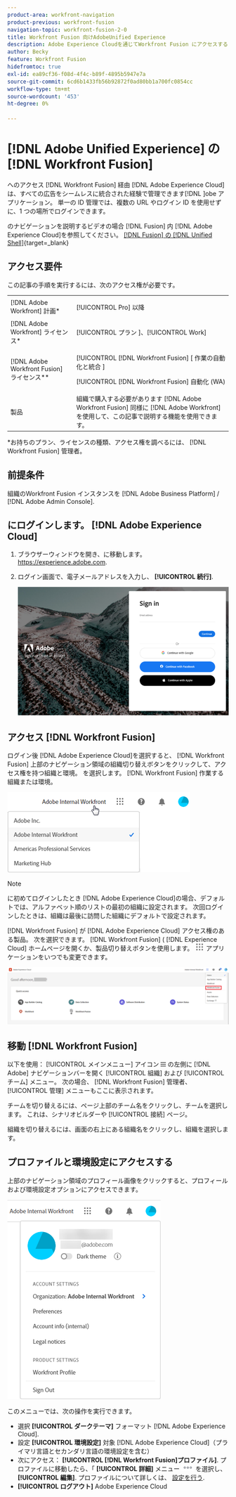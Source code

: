 ```yaml
---
product-area: workfront-navigation
product-previous: workfront-fusion
navigation-topic: workfront-fusion-2-0
title: Workfront Fusion 向けAdobeUnified Experience
description: Adobe Experience Cloudを通じてWorkfront Fusion にアクセスすると、すべてのAdobeアプリケーションをシームレスに統合された経験で管理できます。
author: Becky
feature: Workfront Fusion
hidefromtoc: true
exl-id: ea89cf36-f08d-4f4c-b89f-4895b5947e7a
source-git-commit: 6cd6b1433fb56b92872f0ad80bb1a700fc0854cc
workflow-type: tm+mt
source-wordcount: '453'
ht-degree: 0%

---
```


# [!DNL Adobe Unified Experience] の [!DNL Workfront Fusion]

へのアクセス [!DNL Workfront Fusion] 経由 [!DNL Adobe Experience Cloud] は、すべての広告をシームレスに統合された経験で管理できます[!DNL ]obe アプリケーション。 単一の ID 管理では、複数の URL やログイン ID を使用せずに、1 つの場所でログインできます。

のナビゲーションを説明するビデオの場合 [!DNL Fusion] 内 [!DNL Adobe Experience Cloud]を参照してください。 [[!DNL Fusion] の [!DNL Unified Shell]](https://video.tv.adobe.com/v/3412392/){target=_blank}

## アクセス要件

この記事の手順を実行するには、次のアクセス権が必要です。

<table style="table-layout:auto"> 
 <col> 
 <col> 
 <tbody> 
  <tr> 
   <td role="rowheader">[!DNL Adobe Workfront] 計画*</td> 
   <td> <p>[!UICONTROL Pro] 以降</p> </td> 
  </tr> 
  <tr data-mc-conditions=""> 
   <td role="rowheader">[!DNL Adobe Workfront] ライセンス*</td> 
   <td> <p>[!UICONTROL プラン ]、[!UICONTROL Work]</p> </td> 
  </tr> 
  <tr> 
   <td role="rowheader">[!DNL Adobe Workfront Fusion] ライセンス**</td> 
   <td> <p>[!UICONTROL [!DNL Workfront Fusion] [ 作業の自動化と統合 ] </p> <p>[!UICONTROL [!DNL Workfront Fusion] 自動化 (WA) </p>  </td> 
  </tr> 
  <tr> 
   <td role="rowheader">製品</td> 
   <td>組織で購入する必要があります [!DNL Adobe Workfront Fusion] 同様に [!DNL Adobe Workfront] を使用して、この記事で説明する機能を使用できます。</td> 
  </tr> 
 </tbody> 
</table>
*お持ちのプラン、ライセンスの種類、アクセス権を調べるには、 [!DNL Workfront Fusion] 管理者。

## 前提条件

組織のWorkfront Fusion インスタンスを [!DNL Adobe Business Platform] / [!DNL Adobe Admin Console].

## にログインします。 [!DNL Adobe Experience Cloud]

1. ブラウザーウィンドウを開き、に移動します。 <https://experience.adobe.com>.
1. ログイン画面で、電子メールアドレスを入力し、 **[!UICONTROL 続行]**.

   ![ログイン先 [!DNL Adobe Experience Cloud]](assets/aec-login-page.png)

## アクセス [!DNL Workfront Fusion]

ログイン後 [!DNL Adobe Experience Cloud]を選択すると、 [!DNL Workfront Fusion] 上部のナビゲーション領域の組織切り替えボタンをクリックして、アクセス権を持つ組織と環境。 を選択します。 [!DNL Workfront Fusion] 作業する組織または環境。

![表示 [!DNL Workfront Fusion] 組織と環境](assets/aec-view-all-orgs.png)

>[!NOTE]
>
>に初めてログインしたとき [!DNL Adobe Experience Cloud]の場合、デフォルトでは、アルファベット順のリストの最初の組織に設定されます。 次回ログインしたときは、組織は最後に訪問した組織にデフォルトで設定されます。

[!DNL Workfront Fusion] が [!DNL Adobe Experience Cloud] アクセス権のある製品。 次を選択できます。 [!DNL Workfront Fusion] ( [!DNL Experience Cloud] ホームページを開くか、製品切り替えボタンを使用します。 ![製品切り替えボタン](assets/main-menu-icon.png) アプリケーションをいつでも変更できます。

![選択 [!DNL Workfront Fusion] アプリにアクセスする](assets/aec-product-switcher.png)

## 移動 [!DNL Workfront Fusion]

以下を使用： [!UICONTROL メインメニュー] アイコン ![](assets/main-menu-icon-left-nav.png) の左側に [!DNL Adobe] ナビゲーションバーを開く [!UICONTROL 組織] および [!UICONTROL チーム] メニュー。 次の場合、 [!DNL Workfront Fusion] 管理者、 [!UICONTROL 管理] メニューもここに表示されます。

チームを切り替えるには、ページ上部のチーム名をクリックし、チームを選択します。 これは、シナリオビルダーや [!UICONTROL 接続] ページ。

組織を切り替えるには、画面の右上にある組織名をクリックし、組織を選択します。

## プロファイルと環境設定にアクセスする

上部のナビゲーション領域のプロフィール画像をクリックすると、プロフィールおよび環境設定オプションにアクセスできます。

![プロファイルメニュー](assets/aec-profile-picture-menu.png)

このメニューでは、次の操作を実行できます。

* 選択 **[!UICONTROL ダークテーマ]** フォーマット [!DNL Adobe Experience Cloud].
* 設定 **[!UICONTROL 環境設定]** 対象 [!DNL Adobe Experience Cloud]（プライマリ言語とセカンダリ言語の環境設定を含む）
* 次にアクセス： **[!UICONTROL [!DNL Workfront Fusion]プロファイル]**. プロファイルに移動したら、「 **[!UICONTROL 詳細]** メニュー ![](assets/more-icon.png) を選択し、 **[!UICONTROL 編集]**. プロファイルについて詳しくは、 [設定を行う](/help/quicksilver/workfront-basics/manage-your-account-and-profile/configuring-your-user-profile/configure-my-settings.md).
* **[!UICONTROL ログアウト]** Adobe Experience Cloud
